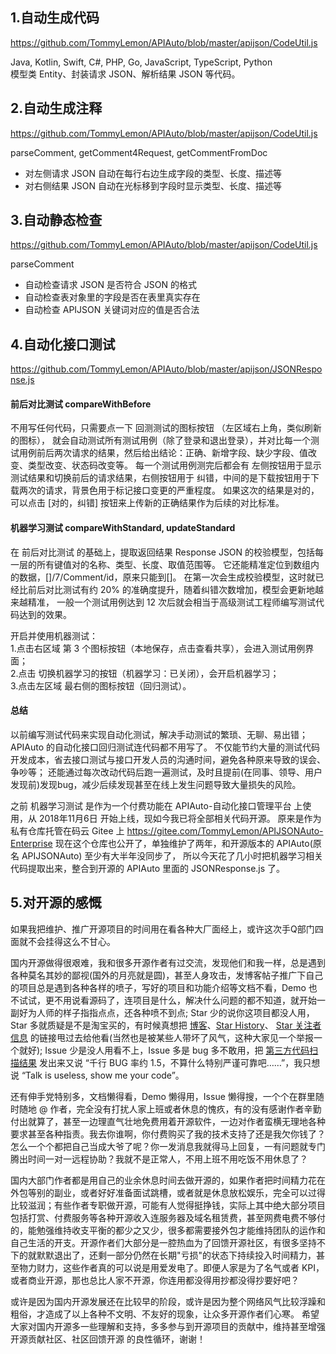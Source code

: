 ## 1.自动生成代码   
https://github.com/TommyLemon/APIAuto/blob/master/apijson/CodeUtil.js

Java, Kotlin, Swift, C#, PHP, Go, JavaScript, TypeScript, Python <br />
模型类 Entity、封装请求 JSON、解析结果 JSON 等代码。

## 2.自动生成注释
https://github.com/TommyLemon/APIAuto/blob/master/apijson/CodeUtil.js

parseComment, getComment4Request, getCommentFromDoc <br />
* 对左侧请求 JSON 自动在每行右边生成字段的类型、长度、描述等
* 对右侧结果 JSON 自动在光标移到字段时显示类型、长度、描述等

## 3.自动静态检查   
https://github.com/TommyLemon/APIAuto/blob/master/apijson/CodeUtil.js

parseComment <br />
* 自动检查请求 JSON 是否符合 JSON 的格式
* 自动检查表对象里的字段是否在表里真实存在
* 自动检查 APIJSON 关键词对应的值是否合法

## 4.自动化接口测试 
https://github.com/TommyLemon/APIAuto/blob/master/apijson/JSONResponse.js

#### 前后对比测试  compareWithBefore
不用写任何代码，只需要点一下 回测测试的图标按钮 （左区域右上角，类似刷新的图标），
就会自动测试所有测试用例（除了登录和退出登录），并对比每一个测试用例前后两次请求的结果，然后给出结论：正确、新增字段、缺少字段、值改变、类型改变、状态码改变等。
每一个测试用例测完后都会有 左侧按钮用于显示测试结果和切换前后的请求结果，右侧按钮用于 纠错，中间的是下载按钮用于下载两次的请求，背景色用于标记接口变更的严重程度。
如果这次的结果是对的，可以点击 [对的，纠错] 按钮来上传新的正确结果作为后续的对比标准。

#### 机器学习测试  compareWithStandard, updateStandard
在 前后对比测试 的基础上，提取返回结果 Response JSON 的校验模型，包括每一层的所有键值对的名称、类型、长度、取值范围等。
它还能精准定位到数组内的数据，[]/7/Comment/id，原来只能到[]。
在第一次会生成校验模型，这时就已经比前后对比测试有约 20% 的准确度提升，随着纠错次数增加，模型会更新地越来越精准，
一般一个测试用例达到 12 次后就会相当于高级测试工程师编写测试代码达到的效果。

开启并使用机器测试：<br />
1.点击右区域 第 3 个图标按钮（本地保存，点击查看共享），会进入测试用例界面；<br />
2.点击 切换机器学习的按钮（机器学习：已关闭），会开启机器学习；<br />
3.点击左区域 最右侧的图标按钮（回归测试）。

#### 总结
以前编写测试代码来实现自动化测试，解决手动测试的繁琐、无聊、易出错；APIAuto 的自动化接口回归测试连代码都不用写了。
不仅能节约大量的测试代码开发成本，省去接口测试与接口开发人员的沟通时间，避免各种原来导致的误会、争吵等；
还能通过每次改动代码后跑一遍测试，及时且提前(在同事、领导、用户发现前)发现bug，减少后续发现甚至在线上发生问题导致大量损失的风险。

之前 机器学习测试 是作为一个付费功能在 APIAuto-自动化接口管理平台 上使用，从 2018年11月6日 开始上线，现如今我已将全部相关代码开源。
原来是作为私有仓库托管在码云 Gitee 上 https://gitee.com/TommyLemon/APIJSONAuto-Enterprise
现在这个仓库也公开了，单独维护了两年，和开源版本的 APIAuto(原名 APIJSONAuto) 至少有大半年没同步了，
所以今天花了几小时把机器学习相关代码提取出来，整合到开源的 APIAuto 里面的 JSONResponse.js 了。

## 5.对开源的感慨
如果我把维护、推广开源项目的时间用在看各种大厂面经上，或许这次手Q部门四面就不会挂得这么不甘心。

国内开源做得很艰难，我和很多开源作者有过交流，发现他们和我一样，总是遇到各种莫名其妙的鄙视(国外的月亮就是圆)，甚至人身攻击，发博客帖子推广下自己的项目总是遇到各种各样的喷子，写好的项目和功能介绍等文档不看，Demo 也不试试，更不用说看源码了，连项目是什么，解决什么问题的都不知道，就开始一副好为人师的样子指指点点，还各种喷不到点; Star 少的说你这项目都没人用，Star 多就质疑是不是淘宝买的，有时候真想把 [博客](https://my.oschina.net/tommylemon)、[Star History](https://star-history.t9t.io/#APIJSON/APIJSON)、 [Star 关注者信息](https://haochuan9421.github.io/stargazers/#/) 的链接甩过去给他看(当然也是被某些人带坏了风气，这种大家见一个举报一个就好); Issue 少是没人用看不上，Issue 多是 bug 多不敢用，把 [第三方代码扫描结果](https://github.com/APIJSON/APIJSON/issues/48) 发出来又说 “千行 BUG 率约 1.5，不算什么特别严谨可靠吧……”，我只想说 “Talk is useless, show me your code”。

还有伸手党特别多，文档懒得看，Demo 懒得用，Issue 懒得搜，一个个在群里随时随地 @ 作者，完全没有打扰人家上班或者休息的愧疚，有的没有感谢作者辛勤付出就算了，甚至一边理直气壮地免费用着开源软件，一边对作者蛮横无理地各种要求甚至各种指责。我去你谁啊，你付费购买了我的技术支持了还是我欠你钱了？怎么一个个都把自己当成大爷了呢？你一发消息我就得马上回复，一有问题就专门腾出时间一对一远程协助？我就不是正常人，不用上班不用吃饭不用休息了？

国内大部门作者都是用自己的业余休息时间去做开源的，如果作者把时间精力花在外包等别的副业，或者好好准备面试跳槽，或者就是休息放松娱乐，完全可以过得比较滋润；有些作者专职做开源，可能有人觉得挺挣钱，实际上其中绝大部分项目包括打赏、付费服务等各种开源收入连服务器及域名租赁费，甚至网费电费不够付的，能勉强维持收支平衡的都少之又少，很多都需要接外包才能维持团队的运作和自己生活的开支。开源作者们大部分是一腔热血为了回馈开源社区，有很多坚持不下的就默默退出了，还剩一部分仍然在长期"亏损"的状态下持续投入时间精力，甚至物力财力，这些作者真的可以说是用爱发电了。即便人家是为了名气或者 KPI，或者商业开源，那也总比人家不开源，你连用都没得用抄都没得抄要好吧？

或许是因为国内开源发展还在比较早的阶段，或许是因为整个网络风气比较浮躁和粗俗，才造成了以上各种不文明、不友好的现象，让众多开源作者们心寒。
希望大家对国内开源多一些理解和支持，多多参与到开源项目的贡献中，维持甚至增强 开源贡献社区、社区回馈开源 的良性循环，谢谢！
